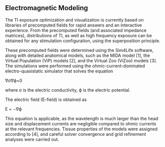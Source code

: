 ## Electromagnetic Modeling

The TI exposure optimization and visualization is currently based on libraries of precomputed fields for rapid answers and an interactive experience. From the precomputed fields (and associated impedance matrices), distributions of TI, as well as high frequency exposure can be obtained for any stimulation configuration, using the superposition principle.

These precomputed fields were determined using the Sim4Life software, along with detailed anatomical models, such as the MIDA model [1], the Virtual Population (ViP) models [2], and the Virtual Zoo (ViZoo) models [3]. The simulations were performed using the ohmic-current-dominated electro-quasistatic simulator that solves the equation 

∇σ∇ϕ=0

where σ is the electric conductivity, ϕ is the electric potential.

The electric field (E-field) is obtained as 

E = −∇ϕ

This equation is applicable, as the wavelength is much larger than the head size and displacement currents are negligible compared to ohmic currents at the relevant frequencies. Tissue properties of the models were assigned according to [4], and careful solver convergence and grid refinement analyses were carried out.
